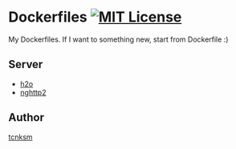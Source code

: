 # Dockerfiles [![MIT License](http://img.shields.io/badge/license-MIT-blue.svg?style=flat)](https://github.com/tcnksm/dockerfiles/blob/master/LICENCE)

My Dockerfiles. If I want to something new, start from Dockerfile :)

## Server

- [h2o](/h2o)
- [nghttp2](/nghttp2)


## Author

[tcnksm](https://github.com/tcnksm)


